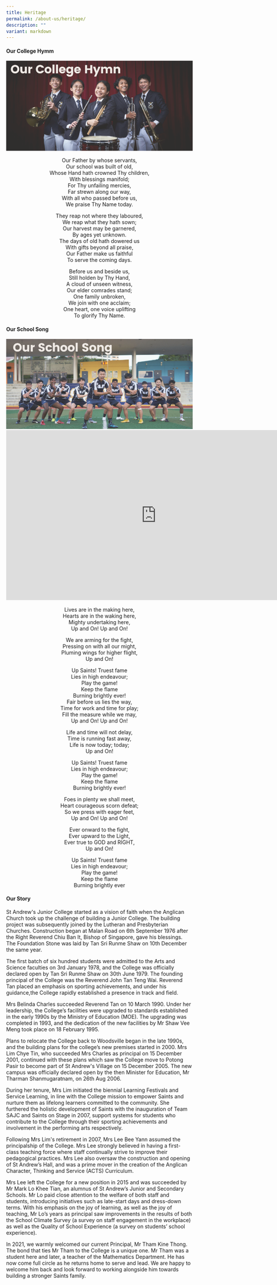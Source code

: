 ```yaml
---
title: Heritage
permalink: /about-us/heritage/
description: ""
variant: markdown
---
```

<h4><strong>Our College Hymm</strong></h4>
<img src="/images/heri1.png">
<p style="text-align: center;">Our Father by whose servants,<br>Our school was built of old,<br>Whose Hand hath crowned Thy children,<br>With blessings manifold;<br>For Thy unfailing mercies,<br>Far strewn along our way,<br>With all who passed before us,<br>We praise Thy Name today.</p>
<p style="text-align: center;">They reap not where they laboured,<br>We reap what they hath sown;<br>Our harvest may be garnered,<br>By ages yet unknown.<br>The days of old hath dowered us<br>With gifts beyond all praise,<br>Our Father make us faithful<br>To serve the coming days.</p>
<p style="text-align: center;">Before us and beside us,<br>Still holden by Thy Hand,<br>A cloud of unseen witness,<br>Our elder comrades stand;<br>One family unbroken,<br>We join with one acclaim;<br>One heart, one voice uplifting<br>To glorify Thy Name.</p>
<h4><strong>Our School Song</strong></h4>
<img src="/images/heri2.png">
<iframe width="810" height="459" src="https://www.youtube.com/embed/h5r1-N7jOeI" title="2020 SAJC School Song MV" frameborder="0" allow="accelerometer; autoplay; clipboard-write; encrypted-media; gyroscope; picture-in-picture" allowfullscreen=""></iframe>
<p style="text-align: center;">Lives are in the making here,<br>Hearts are in the waking here,<br>Mighty undertaking here,<br>Up and On! Up and On!</p>
<p style="text-align: center;">We are arming for the fight,<br>Pressing on with all our might,<br>Pluming wings for higher flight,<br>Up and On!</p>
<p style="text-align: center;">Up Saints! Truest fame<br>Lies in high endeavour;<br>Play the game!<br>Keep the flame<br>Burning brightly ever!<br>Fair before us lies the way,<br>Time for work and time for play;<br>Fill the measure while we may,<br>Up and On! Up and On!</p>
<p style="text-align: center;">Life and time will not delay,<br>Time is running fast away,<br>Life is now today; today;<br>Up and On!</p>
<p style="text-align: center;">Up Saints! Truest fame<br>Lies in high endeavour;<br>Play the game!<br>Keep the flame<br>Burning brightly ever!</p>
<p style="text-align: center;">Foes in plenty we shall meet,<br>Heart courageous scorn defeat;<br>So we press with eager feet,<br>Up and On! Up and On!</p>
<p style="text-align: center;">Ever onward to the fight,<br>Ever upward to the Light,<br>Ever true to GOD and RIGHT,<br>Up and On!</p>
<p style="text-align: center;">Up Saints! Truest fame<br>Lies in high endeavour;<br>Play the game!<br>Keep the flame<br>Burning brightly ever</p>
<h4><strong>Our Story</strong></h4>
<p>St Andrew's Junior College started as a vision of faith when the Anglican Church took up the challenge of building a Junior College. The building project was subsequently joined by the Lutheran and Presbyterian Churches. Construction began at Malan Road on 6th September 1976 after the Right Reverend Chiu Ban It, Bishop of Singapore, gave his blessings. The Foundation Stone was laid by Tan Sri Runme Shaw on 10th December the same year.</p>
<p>The first batch of six hundred students were admitted to the Arts and Science faculties on 3rd January 1978, and the College was officially declared open by Tan Sri Runme Shaw on 30th June 1979. The founding principal of the College was the Reverend John Tan Teng Wai. Reverend Tan placed an emphasis on sporting achievements, and under his guidance,the College rapidly established a presence in track and field.</p>
<p>Mrs Belinda Charles succeeded Reverend Tan on 10 March 1990. Under her leadership, the College’s facilities were upgraded to standards established in the early 1990s by the Ministry of Education (MOE). The upgrading was completed in 1993, and the dedication of the new facilities by Mr Shaw Vee Meng took place on 18 February 1995.</p>
<p>Plans to relocate the College back to Woodsville began in the late 1990s, and the building plans for the college’s new premises started in 2000. Mrs Lim Chye Tin, who succeeded Mrs Charles as principal on 15 December 2001, continued with these plans which saw the College move to Potong Pasir to become part of St Andrew's Village on 15 December 2005. The new campus was officially declared open by the then Minister for Education, Mr Tharman Shanmugaratnam, on 26th Aug 2006.</p>
<p>During her tenure, Mrs Lim initiated the biennial Learning Festivals and Service Learning, in line with the College mission to empower Saints and nurture them as lifelong learners committed to the community. She furthered the holistic development of Saints with the inauguration of Team SAJC and Saints on Stage in 2007, support systems for students who contribute to the College through their sporting achievements and involvement in the performing arts respectively.</p>
<p>Following Mrs Lim's retirement in 2007, Mrs Lee Bee Yann assumed the principalship of the College. Mrs Lee strongly believed in having a first-class teaching force where staff continually strive to improve their pedagogical practices. Mrs Lee also oversaw the construction and opening of St Andrew’s Hall, and was a prime mover in the creation of the Anglican Character, Thinking and Service (ACTS) Curriculum.</p>
<p>Mrs Lee left the College for a new position in 2015 and was succeeded by Mr Mark Lo Khee Tian, an alumnus of St Andrew’s Junior and Secondary Schools. Mr Lo paid close attention to the welfare of both staff and students, introducing initiatives such as late-start days and dress-down terms. With his emphasis on the joy of learning, as well as the joy of teaching, Mr Lo’s years as principal saw improvements in the results of both the School Climate Survey (a survey on staff engagement in the workplace) as well as the Quality of School Experience (a survey on students’ school experience).</p>
<p>In 2021, we warmly welcomed our current Principal, Mr Tham Kine Thong. The bond that ties Mr Tham to the College is a unique one. Mr Tham was a student here and later, a teacher of the Mathematics Department. He has now come full circle as he returns home to serve and lead. We are happy to welcome him back and look forward to working alongside him towards building a stronger Saints family.</p>
